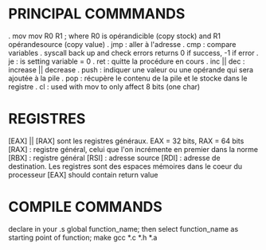 # PRINCIPAL COMMMANDS

. mov 
mov R0 R1 ; where R0 is opérandicible (copy stock) and R1 opérandesource (copy value)
. jmp : aller à l'adresse
. cmp : compare variables
. syscall
back up and check errors
returns 0 if success, -1 if error
. je : is setting variable = 0
. ret : quitte la procédure en cours
. inc || dec : increase || decrease
. push : indiquer une valeur ou une opérande qui sera ajoutée à la pile
. pop : récupère le contenu de la pile et le stocke dans le registre
. cl : used with mov to only affect 8 bits (one char)

# REGISTRES
[EAX] || [RAX] sont les registres généraux. EAX = 32 bits, RAX = 64 bits
[RAX] : registre général, celui que l'on incrémente en premier dans la norme
[RBX] : registre général
[RSI] : adresse source
[RDI] : adresse de destination.
Les registres sont des espaces mémoires dans le coeur du processeur
[EAX] should contain return value

# COMPILE COMMANDS
declare in your .s global function_name;
then select function_name as starting point of function;
make
gcc *.c *.h *.a
